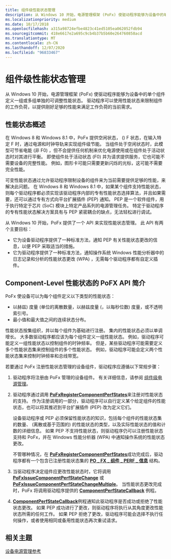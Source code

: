 ```yaml
---
title: 组件级性能状态管理
description: 从 Windows 10 开始，电源管理框架 (PoFx) 使驱动程序能够为设备中的单个组件定义一组或多组单独的可调整性能状态。
ms.localizationpriority: medium
ms.date: 10/17/2018
ms.openlocfilehash: a315a98724efbe4823c41ed5105ea062052fdb94
ms.sourcegitcommit: 418e6617e2a695c9cb4b37b5b60e264760858acd
ms.translationtype: MT
ms.contentlocale: zh-CN
ms.lasthandoff: 12/07/2020
ms.locfileid: "96833467"
---
```

# <a name="component-level-performance-state-management"></a>组件级性能状态管理


从 Windows 10 开始，电源管理框架 (PoFx) 使驱动程序能够为设备中的单个组件定义一组或多组单独的可调整性能状态。 驱动程序可以使用性能状态来限制组件的工作负荷，以提供刚好足够的性能来满足工作负荷的当前需求。

## <a name="overview-of-performance-states"></a>性能状态概述


在 Windows 8 和 Windows 8.1 中，PoFx 提供空闲状态， () F 状态，在输入特定 F 时，通过电源和时钟导轨来实现组件级节能。 当组件处于空闲状态时，此模型可节省电能 (非 F0) ，但不会提供任何机制来优化电源使用或在组件处于活动状态时对其进行平衡。 即使组件处于活动状态 (F0) 并为请求提供服务，它也可能不需要设备的完整性能。 例如，图形卡可能只需要更新闪烁的光标，这可能不需要完全性能。

可变性能状态通过允许驱动程序限制设备的组件来为当前需要提供足够的性能，来解决此问题。 在 Windows 8 和 Windows 8.1 中，如果某个组件支持性能状态，则每个驱动程序都必须实现该驱动程序内部的专有性能状态选择算法，并且如果需要，还可以通过专有方式向平台扩展插件 (PEP) 通知。 PEP 是一个软件组件，用于执行特定于芯片 (SoC) 模块上特定产品系列的电源管理任务。 特定于驱动程序的专有性能状态解决方案具有与 PEP 紧密耦合的缺点，无法轻松进行调试。

从 Windows 10 开始，PoFx 提供了一个 API 来实现性能状态管理。 此 API 有两个主要目标：

-   它为设备驱动程序提供了一种标准方法，通知 PEP 有关性能状态更改的信息，以便 PEP 采取适当的措施。
-   它为驱动程序提供了一种标准方法，通知操作系统 Windows 性能分析器中的日志记录和分析的性能状态更改 (WPA) ，无需每个驱动程序都有自定义插件。

## <a name="introduction-to-the-pofx-api-for-component-level-performance-states"></a>Component-Level 性能状态的 PoFX API 简介


PoFx 使设备可以为每个组件定义以下类型的性能状态：

-   以赫兹) 度量 (单位的离散数量，以赫兹度量 (，以每秒位数) 度量，或不透明索引号。
-   最小值和最大值之间的连续状态分布。

性能状态按集组织，并以每个组件为基础进行注册。 集内的性能状态必须以单调增长。 大多数驱动程序都应该为每个组件定义一组性能状态。 例如，驱动程序可能定义一组性能状态以控制组件的时钟频率。 但是，某些驱动程序可能需要定义多个性能状态集来控制组件的多个性能状态。 例如，驱动程序可能会定义两个性能状态集来控制时钟频率和总线带宽。

若要通过 PoFx 注册性能状态管理的设备组件，驱动程序应遵循以下常规步骤：

1.  驱动程序将注册由 PoFx 管理的设备组件。 有关详细信息，请参阅 [组件级电源管理](component-level-power-management.md)。

2.  驱动程序通过调用 [**PoFxRegisterComponentPerfStates**](/windows-hardware/drivers/ddi/wdm/nf-wdm-pofxregistercomponentperfstates)来注册对性能状态的支持。 作为注册调用的一部分，驱动程序可以自行定义某个给定组件的性能状态，也可以将其推迟到平台扩展插件 (PEP) 改为定义它们。

    设备驱动程序或 PEP 必须保留性能状态的知识，包括每个组件的性能状态集的数量、 (离散或基于范围的) 的性能状态的类型，以及实际性能状态的值和计数的详细信息。 如果 PEP 不支持性能状态，则驱动程序仍可以注册性能状态支持和 PoFx，并在 Windows 性能分析器 (WPA) 中通知操作系统的性能状态更改。

    不管哪种情况，在 [**PoFxRegisterComponentPerfStates**](/windows-hardware/drivers/ddi/wdm/nf-wdm-pofxregistercomponentperfstates)成功完成后，驱动程序都有一个包含已注册性能状态集的 [**PO \_ FX \_ 组件 \_ PERF \_ 信息**](/windows-hardware/drivers/ddi/wdm/ns-wdm-_po_fx_component_perf_info) 结构。

3.  当驱动程序决定组件应更改性能状态时，它将调用 [**PoFxIssueComponentPerfStateChange**](/windows-hardware/drivers/ddi/wdm/nf-wdm-pofxissuecomponentperfstatechange) 或 [**PoFxIssueComponentPerfStateChangeMultiple**](/windows-hardware/drivers/ddi/wdm/nf-wdm-pofxissuecomponentperfstatechangemultiple)。 当性能状态更改完成时，PoFx 将调用驱动程序提供的 [**ComponentPerfStateCallback**](/windows-hardware/drivers/ddi/wdm/nc-wdm-po_fx_component_perf_state_callback) 例程。

4.  [**ComponentPerfStateCallback**](/windows-hardware/drivers/ddi/wdm/nc-wdm-po_fx_component_perf_state_callback)例程通知此驱动程序是否成功或拒绝了性能状态更改。 如果 PEP 成功进行了更改，则驱动程序将执行从其角度更改性能状态所需的任何工作。 如果 PEP 拒绝了更改，驱动程序可能会选择不执行任何操作，或者使用相同或备用性能状态再次重试请求。

## <a name="related-topics"></a>相关主题
[设备电源管理参考](/windows-hardware/drivers/ddi/index)
